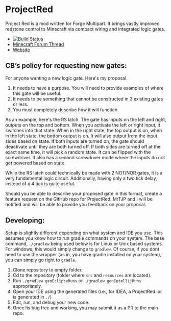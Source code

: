 ProjectRed
==========
Project Red is a mod written for Forge Multipart. It brings vastly improved redstone control to Minecraft via compact wiring and integrated logic gates.
- [![Build Status](https://travis-ci.org/MrTJP/ProjectRed.png?branch=master)](https://travis-ci.org/MrTJP/ProjectRed)
- [Minecraft Forum Thread](http://www.minecraftforum.net/topic/1885652-)
- [Website](http://projectredwiki.com)



CB’s policy for requesting new gates:
-------------------------------------

For anyone wanting a new logic gate. Here's my proposal.

1. It needs to have a purpose. You will need to provide examples of where this gate will be useful.
2. It needs to be something that cannot be constructed in 3 existing gates or less.
3. You must completely describe how it will function.

As an example, here's the RS latch.
The gate has inputs on the left and right, outputs on the top and bottom.
When you activate the left or right input, it switches into that state. When in the right state, the top output is on, when in the left state, the bottom output is on. It will also output from the input sides based on state.
If both inputs are turned on, the gate should deactivate until they are both turned off. If both sides are turned off at the exact same time, it will pick a random state.
It can be flipped with the screwdriver.
It also has a second screwdriver mode where the inputs do not get powered based on state.

While the RS latch could technically be made with 2 NOT/NOR gates, it is a very fundamental logic circuit. Additionally, having only a two tick delay, instead of a 4 tick is quite useful.


Should you be able to describe your proposed gate in this format, create a feature request on the GitHub repo for ProjectRed. MrTJP and I will be notified and will be able to provide you feedback on your proposal.



Developing:
----------
Setup is slightly different depending on what system and IDE you use.
This assumes you know how to run gradle commands on your system.
The base command, `./gradlew` being used below is for Linux or Unix based systems. For windows, this would simply change to `gradlew`.
Of course, if you dont need to use the wrapper (as in, you have gradle installed on your system), you can simply go right to `gradle`.


1. Clone repository to empty folder.
2. Cd to the repository (folder where `src` and `resources` are located).
3. Run `./gradlew genEclipseRuns` or `./gradlew genIntellijRuns` appropriately.
4. Open your IDE using the generated files (i.e., for IDEA, a ProjectRed.ipr is generated in `./`)
5. Edit, run, and debug your new code.
6. Once its bug free and working, you may submit it as a PR to the main repo.
